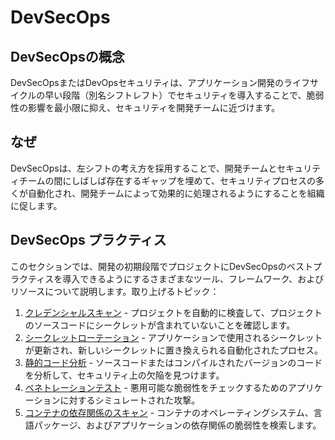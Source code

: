 # DevSecOps

## DevSecOpsの概念

DevSecOpsまたはDevOpsセキュリティは、アプリケーション開発のライフサイクルの早い段階（別名シフトレフト）でセキュリティを導入することで、脆弱性の影響を最小限に抑え、セキュリティを開発チームに近づけます。

## なぜ

DevSecOpsは、左シフトの考え方を採用することで、開発チームとセキュリティチームの間にしばしば存在するギャップを埋めて、セキュリティプロセスの多くが自動化され、開発チームによって効果的に処理されるようにすることを組織に促します。

## DevSecOps プラクティス

このセクションでは、開発の初期段階でプロジェクトにDevSecOpsのベストプラクティスを導入できるようにするさまざまなツール、フレームワーク、およびリソースについて説明します。取り上げるトピック：

1. [クレデンシャルスキャン](./secret-management/credential_scanning.md) - プロジェクトを自動的に検査して、プロジェクトのソースコードにシークレットが含まれていないことを確認します。
1. [シークレットローテーション](./secret-management/secrets_rotation.md) - アプリケーションで使用されるシークレットが更新され、新しいシークレットに置き換えられる自動化されたプロセス。
1. [静的コード分析](./static-code-analysis/static_code_analysis.md) - ソースコードまたはコンパイルされたバージョンのコードを分析して、セキュリティ上の欠陥を見つけます。
1. [ペネトレーションテスト](./penetration-testing/penetration_testing.md) - 悪用可能な脆弱性をチェックするためのアプリケーションに対するシミュレートされた攻撃。
1. [コンテナの依存関係のスキャン](./dependency-container-scanning/dependency_container_scanning.md) - コンテナのオペレーティングシステム、言語パッケージ、およびアプリケーションの依存関係の脆弱性を検索します。

